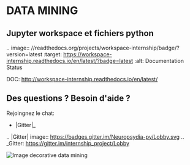 # **DATA MINING**
Jupyter workspace et fichiers python
-----------------------------------

.. image:: //readthedocs.org/projects/workspace-internship/badge/?version=latest
:target: https://workspace-internship.readthedocs.io/en/latest/?badge=latest
:alt: Documentation Status

DOC: http://workspace-internship.readthedocs.io/en/latest/

Des questions ? Besoin d'aide ?
   ----------------------------

   Rejoingnez le chat:

- |Gitter|_

.. |Gitter| image:: https://badges.gitter.im/Neuropsydia-py/Lobby.svg
.. _Gitter: https://gitter.im/internship_project/Lobby

![Image decorative data mining](https://www.lebigdata.fr/wp-content/uploads/2016/08/data-mining-1-1024x576.jpg)
